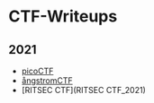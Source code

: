 # CTF-Writeups

## 2021
* [picoCTF](picoCTF_2021)
* [ångstromCTF](ångstromCTF_2021)
* [RITSEC CTF](RITSEC CTF_2021)